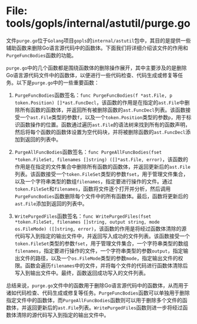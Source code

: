 # File: tools/gopls/internal/astutil/purge.go

文件`purge.go`位于`Golang`项目`gopls`的`internal/astutil`包中，其目的是提供一些辅助函数来删除Go语言源代码中的函数体。下面我们将详细介绍该文件的作用和`PurgeFuncBodies`函数的功能。

`purge.go`中的几个函数都是围绕函数体的删除操作展开，其中主要涉及的是删除Go语言源代码文件中的函数体，以便进行一些代码检查、代码生成或修复等任务。以下是`purge.go`中的一些重要函数：

1. `PurgeFuncBodies`函数签名：`func PurgeFuncBodies(f *ast.File, p token.Position) []*ast.FuncDecl`，该函数的作用是在指定的`ast.File`中删除所有函数的函数体，并返回所有被删除函数的`ast.FuncDecl`列表。该函数接受一个`ast.File`类型的参数`f`，以及一个`token.Position`类型的参数`p`，用于标识函数操作的位置。函数通过遍历`ast.File`的语法树来找到所有的函数声明，然后将每个函数的函数体设置为空代码块，并将被删除函数的`ast.FuncDecl`添加到返回的列表中。

2. `PurgeAllFuncBodies`函数签名：`func PurgeAllFuncBodies(fset *token.FileSet, filenames []string) ([]*ast.File, error)`，该函数的作用是在指定的文件集合中删除所有函数的函数体，并返回更新后的`ast.File`列表。该函数接受一个`token.FileSet`类型的参数`fset`，用于管理文件集合，以及一个字符串类型的数组`filenames`，指定要进行操作的文件。通过`token.FileSet`和`filenames`，函数将文件逐个打开并分析，然后调用`PurgeFuncBodies`函数删除每个文件中的所有函数体。最后，函数将更新后的`ast.File`添加到返回的列表中。

3. `WritePurgedFiles`函数签名：`func WritePurgedFiles(fset *token.FileSet, filenames []string, output string, mode os.FileMode) ([]string, error)`，该函数的作用是将经过函数体清除的源代码写入到指定的输出文件中，并返回写入成功的文件列表。该函数接受一个`token.FileSet`类型的参数`fset`，用于管理文件集合，一个字符串类型的数组`filenames`，指定要进行操作的文件，一个字符串类型的参数`output`，指定输出文件的路径，以及一个`os.FileMode`类型的参数`mode`，指定输出文件的权限。函数会遍历`filenames`中的文件，并将每个文件的代码进行函数体清除后写入到输出文件中。最终，函数返回成功写入的文件列表。

总结来说，`purge.go`文件中的函数用于删除Go语言源代码中的函数体，从而用于诸如代码检查、代码生成或修复等任务。`PurgeFuncBodies`函数可以单独用于删除指定文件中的函数体，而`PurgeAllFuncBodies`函数则可以用于删除多个文件的函数体，并返回更新后的`ast.File`列表。`WritePurgedFiles`函数则进一步将经过函数体清除的源代码写入到指定的输出文件中。

